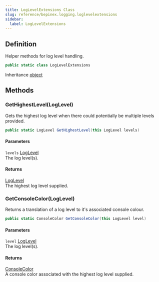 ```yaml
---
title: LogLevelExtensions Class
slug: reference/bepinex.logging.loglevelextensions
sidebar:
  label: LogLevelExtensions
---
```


## Definition

Helper methods for log level handling.

```csharp title="C#"
public static class LogLevelExtensions
```

Inheritance [object](https://learn.microsoft.com/dotnet/api/system.object/)

## Methods

### GetHighestLevel(LogLevel)

Gets the highest log level when there could potentially be multiple levels provided.

```csharp title="C#"
public static LogLevel GetHighestLevel(this LogLevel levels)
```

#### Parameters

`levels` [LogLevel](../bepinex.logging.loglevel/)  
The log level(s).

#### Returns

[LogLevel](../bepinex.logging.loglevel/)  
The highest log level supplied.

### GetConsoleColor(LogLevel)

Returns a translation of a log level to it's associated console colour.

```csharp title="C#"
public static ConsoleColor GetConsoleColor(this LogLevel level)
```

#### Parameters

`level` [LogLevel](../bepinex.logging.loglevel/)  
The log level(s).

#### Returns

[ConsoleColor](https://learn.microsoft.com/dotnet/api/system.consolecolor/)  
A console color associated with the highest log level supplied.

